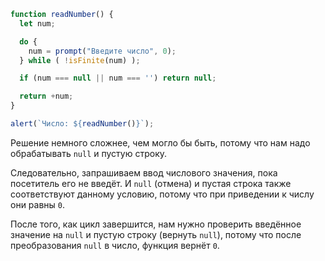
```js run demo
function readNumber() {
  let num;

  do {
    num = prompt("Введите число", 0);
  } while ( !isFinite(num) );

  if (num === null || num === '') return null;

  return +num;
}

alert(`Число: ${readNumber()}`);
```

Решение немного сложнее, чем могло бы быть, потому что нам надо обрабатывать `null` и пустую строку.

Следовательно, запрашиваем ввод числового значения, пока посетитель его не введёт. И `null` (отмена) и пустая строка также соответствуют данному условию, потому что при приведении к числу они равны `0`.

После того, как цикл завершится, нам нужно проверить введённое значение на `null` и пустую строку (вернуть `null`), потому что после преобразования `null` в число, функция вернёт `0`.

